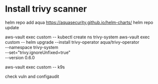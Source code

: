 # Install trivy scanner

helm repo add aqua https://aquasecurity.github.io/helm-charts/
helm repo update


aws-vault exec custom -- kubectl create ns trivy-system
aws-vault exec custom -- helm upgrade --install trivy-operator aqua/trivy-operator \
  --namespace trivy-system \
  --set="trivy.ignoreUnfixed=true" \
  --version 0.6.0


aws-vault exec custom -- k9s

check vuln and configaudit
